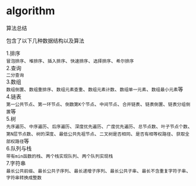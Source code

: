 # algorithm
算法总结

包含了以下几种数据结构以及算法

1.排序  
`冒泡排序`、`堆排序`、`插入排序`、`快速排序`、`选择排序`、`希尔排序`  
2.查询  
`二分查询`  
3.数组  
`数组倒置`、`数组重排序`、`数组元素查重`、`数组元素计数`、`数组单一元素`、`数组最小元素`等  
4.链表  
`第一公共节点`、`第一环节点`、`倒数第K个节点`、`中间节点`、`合并链表`、`链表倒置`、`链表分组倒置`等  
5.树  
`先序遍历`、`中序遍历`、`后序遍历`、`深度优先遍历`、`广度优先遍历`、`总节点数`、`叶子节点个数`、`第N层节点数`、`树的深度`、`最低公共先祖节点`、`二叉树是否相同`、`是否有相等权路径`、`获取全部权路径`等  
6.队列与栈  
`带有min函数的栈`、`两个栈实现队列`、`两个队列实现栈`  
7.字符串  
`最长公共前缀`、`最长公共子序列`、`最长递增子序列`、`最长公共子串`、`最长不含重复字符子串`、`字符串转换成整数`
